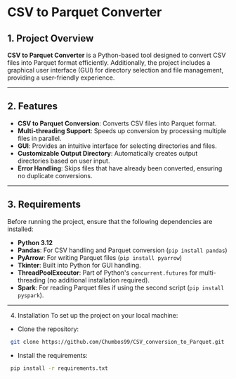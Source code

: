 # CSV to Parquet Converter

## 1. Project Overview

**CSV to Parquet Converter** is a Python-based tool designed to convert CSV files into Parquet format efficiently. Additionally, the project includes a graphical user interface (GUI) for directory selection and file management, providing a user-friendly experience.

---

## 2. Features

- **CSV to Parquet Conversion**: Converts CSV files into Parquet format.
- **Multi-threading Support**: Speeds up conversion by processing multiple files in parallel.
- **GUI**: Provides an intuitive interface for selecting directories and files.
- **Customizable Output Directory**: Automatically creates output directories based on user input.
- **Error Handling**: Skips files that have already been converted, ensuring no duplicate conversions.

---

## 3. Requirements

Before running the project, ensure that the following dependencies are installed:

- **Python 3.12**
- **Pandas**: For CSV handling and Parquet conversion (`pip install pandas`)
- **PyArrow**: For writing Parquet files (`pip install pyarrow`)
- **Tkinter**: Built into Python for GUI handling.
- **ThreadPoolExecutor**: Part of Python's `concurrent.futures` for multi-threading (no additional installation required).
- **Spark**: For reading Parquet files if using the second script (`pip install pyspark`).

---

4. Installation
To set up the project on your local machine:

- Clone the repository:
```bash
 git clone https://github.com/Chumbos99/CSV_conversion_to_Parquet.git
```
- Install the requirements:
```bash
 pip install -r requirements.txt
```

